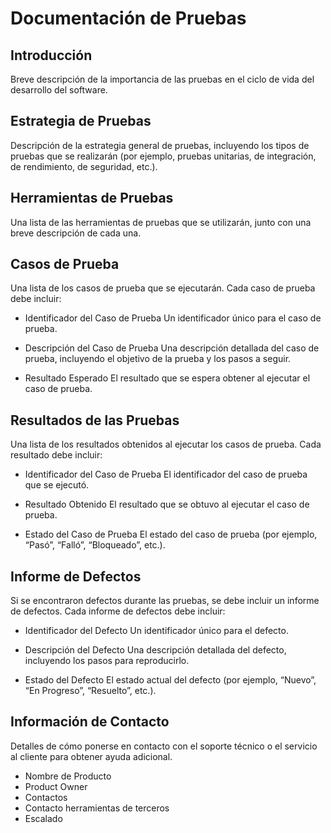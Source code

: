 # Documentación de Pruebas

## Introducción

Breve descripción de la importancia de las pruebas en el ciclo de vida del desarrollo del software.

## Estrategia de Pruebas

Descripción de la estrategia general de pruebas, incluyendo los tipos de pruebas que se realizarán (por ejemplo, pruebas unitarias, de integración, de rendimiento, de seguridad, etc.).

## Herramientas de Pruebas

Una lista de las herramientas de pruebas que se utilizarán, junto con una breve descripción de cada una.

## Casos de Prueba

Una lista de los casos de prueba que se ejecutarán. Cada caso de prueba debe incluir:

- Identificador del Caso de Prueba
Un identificador único para el caso de prueba.

- Descripción del Caso de Prueba
Una descripción detallada del caso de prueba, incluyendo el objetivo de la prueba y los pasos a seguir.

- Resultado Esperado
El resultado que se espera obtener al ejecutar el caso de prueba.

## Resultados de las Pruebas

Una lista de los resultados obtenidos al ejecutar los casos de prueba. Cada resultado debe incluir:

- Identificador del Caso de Prueba
El identificador del caso de prueba que se ejecutó.

- Resultado Obtenido
El resultado que se obtuvo al ejecutar el caso de prueba.

- Estado del Caso de Prueba
El estado del caso de prueba (por ejemplo, “Pasó”, “Falló”, “Bloqueado”, etc.).

## Informe de Defectos

Si se encontraron defectos durante las pruebas, se debe incluir un informe de defectos. Cada informe de defectos debe incluir:

- Identificador del Defecto
Un identificador único para el defecto.

- Descripción del Defecto
Una descripción detallada del defecto, incluyendo los pasos para reproducirlo.

- Estado del Defecto
El estado actual del defecto (por ejemplo, “Nuevo”, “En Progreso”, “Resuelto”, etc.).

## Información de Contacto

Detalles de cómo ponerse en contacto con el soporte técnico o el servicio al cliente para obtener ayuda adicional.

- Nombre de Producto
- Product Owner
- Contactos
- Contacto herramientas de terceros
- Escalado
